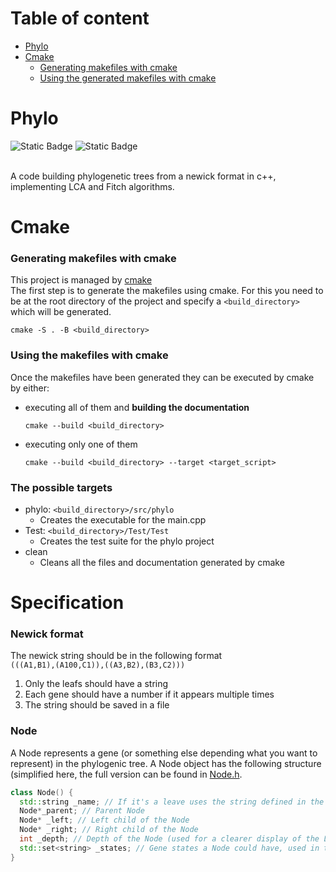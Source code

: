 # Table of content
- [Phylo](#phylo)
- [Cmake](#Cmake)
  + [Generating makefiles with cmake](#Generating-makefiles-with-cmake)
  + [Using the generated makefiles with cmake](#Using-the-generated-makefiles-with-cmake)

# Phylo
![Static Badge](https://img.shields.io/badge/language-c%2B%2B-blue)
![Static Badge](https://img.shields.io/badge/manager-cmake-green)

<br>
A code building phylogenetic trees from a newick format in c++, implementing LCA and Fitch algorithms.

# Cmake
### Generating makefiles with cmake
This project is managed by [cmake](https://cmake.org/)
<br>
The first step is to generate the makefiles using cmake. For this you need to be at the root directory of the project and specify a `<build_directory>` which will be generated.
```shell
cmake -S . -B <build_directory>
```

### Using the makefiles with cmake
Once the makefiles have been generated they can be executed by cmake by either:
- executing all of them and **building the documentation**
  ```shell
  cmake --build <build_directory>
  ```
- executing only one of them
  ```shell
  cmake --build <build_directory> --target <target_script>
  ```


### The possible targets
- phylo: `<build_directory>/src/phylo`
  + Creates the executable for the main.cpp
- Test: `<build_directory>/Test/Test`
  + Creates the test suite for the phylo project
- clean
  + Cleans all the files and documentation generated by cmake


# Specification
### Newick format
The newick string should be in the following format
<br>
`(((A1,B1),(A100,C1)),((A3,B2),(B3,C2)))`
<br>
1. Only the leafs should have a string
2. Each gene should have a number if it appears multiple times
3. The string should be saved in a file

### Node
A Node represents a gene (or something else depending what you want to represent) in the phylogenic tree. 
A Node object has the following structure (simplified here, the full version can be found in [Node.h](src/Objects/Node.h).
```c++
class Node() {
  std::string _name; // If it's a leave uses the string defined in the newick, else gets assigned a id
  Node*_parent; // Parent Node
  Node* _left; // Left child of the Node
  Node* _right; // Right child of the Node
  int _depth; // Depth of the Node (used for a clearer display of the LCA resutls)
  std::set<string> _states; // Gene states a Node could have, used in the Fitch algorithm
}
```

